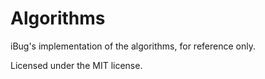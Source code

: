 # Algorithms

iBug's implementation of the algorithms, for reference only.

Licensed under the MIT license.
